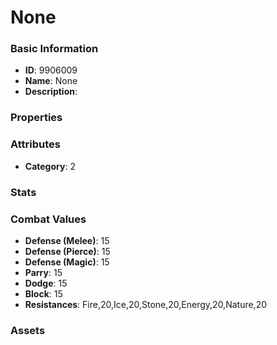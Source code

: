 # None



### Basic Information

- **ID**: 9906009
- **Name**: None
- **Description**: 

### Properties


### Attributes

- **Category**: 2

### Stats


### Combat Values

- **Defense (Melee)**: 15
- **Defense (Pierce)**: 15
- **Defense (Magic)**: 15
- **Parry**: 15
- **Dodge**: 15
- **Block**: 15
- **Resistances**: Fire,20,Ice,20,Stone,20,Energy,20,Nature,20

### Assets


